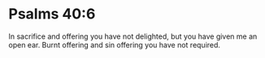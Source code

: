 # Psalms 40:6

In sacrifice and offering you have not delighted, but you have given me an open ear. Burnt offering and sin offering you have not required.

